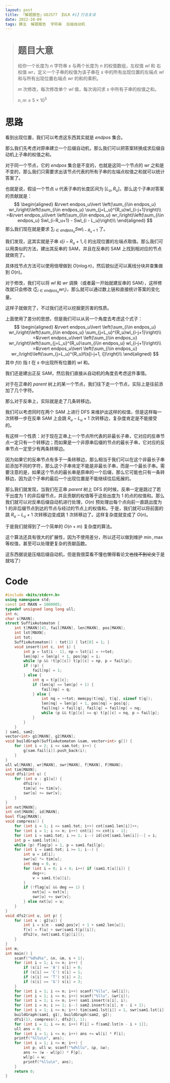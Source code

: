 ```yaml
---
layout: post
title: 「解题报告」UOJ577 【ULR #1】打击复读
date: 2022-10-09
tags: 算法  解题报告  字符串  后缀自动机
---
```


> # 题目大意
> 给你一个长度为 $n$ 字符串 $s$ 与两个长度为 $n$ 的权值数组，左权值 $wl$ 和 右权值 $wr$，定义一个子串的权值为该子串在 $s$ 中的所有出现位置的左端点 $wl$ 和与所有出现位置右端点 $wr$ 的和的乘积。
>
> $m$ 次修改，每次修改单个 $wl$ 值，每次询问求 $s$ 中所有子串的权值之和。
>
> $n, m\le 5\times 10^5$

# 思路

看到出现位置，我们可以考虑这东西其实就是 $endpos$ 集合。

那么我们先考虑对原串建立一个后缀自动机，那么我们可以把答案转换成求后缀自动机上子串的权值之和。

对于同一个节点，它的 $endpos$ 集合是不变的，也就是这同一个节点的 $wr$ 之和是不变的，那么我们只需要求出该节点代表的所有子串的左端点权值之和就可以统计答案了。

也就是说，假设一个节点 $u$ 代表子串的长度区间为 $[L_u,R_u]$，那么这个子串对答案的贡献就是：
$$
\begin{aligned}
&\rvert endpos_u\lvert \left(\sum_{i\in endpos_u} wr_i\right)\left(\sum_{i\in endpos_u} \sum_{j=L_u}^{R_u}wl_{i-j+1}\right)\\
=&\rvert endpos_u\lvert \left(\sum_{i\in endpos_u} wr_i\right)\left(\sum_{i\in endpos_u} Swl_{i-R_u+1} - Swl_{i - L_u}\right)\\
\end{aligned}
$$
那么我们现在就是要求 $\sum_{i\in endpos_u} Swl_{i-R_u+1}$ 了。

我们发现，这其实就是子串 $s[i - R_u + 1, i]$ 的出现位置的左端点取值。那么我们可以用类似的方法，建出其反串的 SAM，并且在反串的 SAM 上找到相对应的节点就做完了。

具体找节点方法可以使用倍增做到 $O(n\log n)$，然后貌似还可以离线分块并查集做到 $O(n)$。

对于修改，我们可以将 $wl$ 和 $wr$ 调换（或者最一开始就建反串的 SAM），这样修改就只会修改 $\left(\sum_{i\in endpos_u} wr_i\right)$，那么就可以通过数上链和直接统计答案的变化量。

这样子就做完了，不过我们还可以挖掘更厉害的性质。

上面使用了差分的思想，但是我们可以从另一个角度去考虑这个式子：
$$
\begin{aligned}
&\rvert endpos_u\lvert \left(\sum_{i\in endpos_u} wr_i\right)\left(\sum_{i\in endpos_u} \sum_{j=L_u}^{R_u}wl_{i-j+1}\right)\\
=&\rvert endpos_u\lvert \left(\sum_{i\in endpos_u} wr_i\right)\left(\sum_{j=L_u}^{R_u}\sum_{i\in endpos_u} wl_{i-j+1}\right)\\
=&\rvert endpos_u\lvert \left(\sum_{i\in endpos_u} wr_i\right)\left(\sum_{j=L_u}^{R_u}f(s[i-j+1, i])\right)\\
\end{aligned}
$$
其中 $f(t)$ 指 $t$ 在 $s$ 中出现所有位置的 $wl$ 和。

我们还是建出正反 SAM，然后我们直接从自动机的角度去考虑这件事情。

对于在正串的 $parent$ 树上的某一个节点，我们往下走一个节点，实际上是往前添加了几个字符。

那么对于反串上，实际就是走了几条转移边。

我们可以考虑同时在两个 SAM 上进行 DFS 来维护出这样的权值，但是这样每一次转移一步在反串 SAM 上会跳 $R_u-L_u+1$ 次转移边，复杂度肯定是不能接受的。

有这样一个性质：对于现在正串上一个节点所代表的非最长子串，它对应的反串节点一定只有一个转移边；而如果是一个非原串后缀的节点的最长子串，它对应的反串节点一定至少有两条转移边。

因为如果它的反串节点有多于一条转移边，那么相当于我们可以在这个非最长子串前添加不同的字符，那么这个子串肯定不能是非最长子串，而是一个最长子串。需要注意的是，如果这个节点的最长串是原串的一个后缀，那么它可能也只有一条转移边，因为这个子串的最后一个出现位置是不能继续往后拓展的。

那么我们就发现，当我们在正串 $parent$ 树上 DFS 的时候，反串一定是跳过了若干出度为 $1$ 的非后缀节点，并且贡献的权值等于这些出度为 $1$ 的点的权值和。那么我们就可以对反串后缀自动机进行处理，$O(n)$ 预处理出每个点向前一直跳出度为 $1$ 的非后缀节点到达的节点与经过的节点上的权值和。于是，我们就可以将前面的跳 $R_u-L_u+1$ 次转移边变成跳 $1$ 次转移边了。这样复杂度就变成了 $O(n)$。

于是我们就得到了一个简单的 $O(n+m)$ 复杂度的算法。

这个算法还具有很大的扩展性，因为不使用差分，所以还可以做到维护 $\min,\max$ 等权值，甚至可以处理更复杂的贡献函数。

这东西据说是压缩后缀自动机，但是我很菜看不懂也懒得看论文~~也找不到论文~~于是就咕了）

# Code

```cpp
#include <bits/stdc++.h>
using namespace std;
const int MAXN = 1000005;
typedef unsigned long long ull;
int n;
char s[MAXN];
struct SuffixAutomaton {
    int t[MAXN][4], fail[MAXN], len[MAXN], pos[MAXN];
    int lst[MAXN];
    int tot;
    SuffixAutomaton() : tot(1) { lst[0] = 1; }
    void insert(int c, int i) {
        int p = lst[i - 1], np = lst[i] = ++tot;
        len[np] = len[p] + 1, pos[np] = i;
        while (p && !t[p][c]) t[p][c] = np, p = fail[p];
        if (!p) {
            fail[np] = 1;
        } else {
            int q = t[p][c];
            if (len[q] == len[p] + 1) {
                fail[np] = q;
            } else {
                int nq = ++tot; memcpy(t[nq], t[q], sizeof t[q]);
                len[nq] = len[p] + 1, pos[nq] = pos[q];
                fail[nq] = fail[q], fail[q] = fail[np] = nq;
                while (p && t[p][c] == q) t[p][c] = nq, p = fail[p];
            }
        }
    }
} sam1, sam2;
vector<int> g1[MAXN], g2[MAXN];
void buildGraph(SuffixAutomaton &sam, vector<int> g[]) {
    for (int i = 2; i <= sam.tot; i++) {
        g[sam.fail[i]].push_back(i);
    }
}
ull wl[MAXN], wr[MAXN], swr[MAXN], f[MAXN], F[MAXN];
int tim[MAXN];
void dfs1(int u) {
    for (int v : g1[u]) {
        dfs1(v);
        tim[u] += tim[v];
        swr[u] += swr[v];
    }
}
int nxt[MAXN];
int cnt[MAXN], id[MAXN];
bool flag[MAXN];
void compress() {
    for (int i = 1; i <= sam1.tot; i++) cnt[sam1.len[i]]++;
    for (int i = 1; i <= n; i++) cnt[i] += cnt[i - 1];
    for (int i = sam1.tot; i >= 1; i--) id[cnt[sam1.len[i]]--] = i;
    int p = sam1.lst[n];
    while (p) flag[p] = 1, p = sam1.fail[p];
    for (int i = sam1.tot; i >= 1; i--) {
        int u = id[i];
        swr[u] *= tim[u];
        int deg = 0, v;
        for (int i = 0; i < 4; i++) if (sam1.t[u][i]) {
            deg++;
            v = sam1.t[u][i];
        }
        if (!flag[u] && deg == 1) {
            nxt[u] = nxt[v];
            swr[u] += swr[v];
        } else nxt[u] = u;
    }
}
void dfs2(int u, int p) {
    for (int v : g2[u]) {
        int i = s[n - sam2.pos[v] + 1 + sam2.len[u]];
        f[v] = f[u] + swr[sam1.t[p][i]];
        dfs2(v, nxt[sam1.t[p][i]]);
    }
}
int m;
int main() {
    scanf("%d%d%s", &n, &m, s + 1);
    for (int i = 1; i <= n; i++) {
        if (s[i] == 'A') s[i] = 0;
        if (s[i] == 'C') s[i] = 1;
        if (s[i] == 'T') s[i] = 2;
        if (s[i] == 'G') s[i] = 3;
    }
    for (int i = 1; i <= n; i++) scanf("%llu", &wl[i]);
    for (int i = 1; i <= n; i++) scanf("%llu", &wr[i]);
    for (int i = 1; i <= n; i++) sam1.insert(s[i], i);
    for (int i = n; i >= 1; i--) sam2.insert(s[i], n - i + 1);
    for (int i = 1; i <= n; i++) tim[sam1.lst[i]] = 1, swr[sam1.lst[i]] = wr[i];
    buildGraph(sam1, g1), buildGraph(sam2, g2);
    dfs1(1), compress(), dfs2(1, 1);
    for (int i = 1; i <= n; i++) F[i] = f[sam2.lst[n - i + 1]];
    ull ans = 0;
    for (int i = 1; i <= n; i++) ans += wl[i] * F[i];
    printf("%llu\n", ans);
    for (int i = 1; i <= m; i++) {
        int p; ull w; scanf("%d%llu", &p, &w);
        ans += (w - wl[p]) * F[p];
        wl[p] = w;
        printf("%llu\n", ans);
    }
    return 0;
}
```

